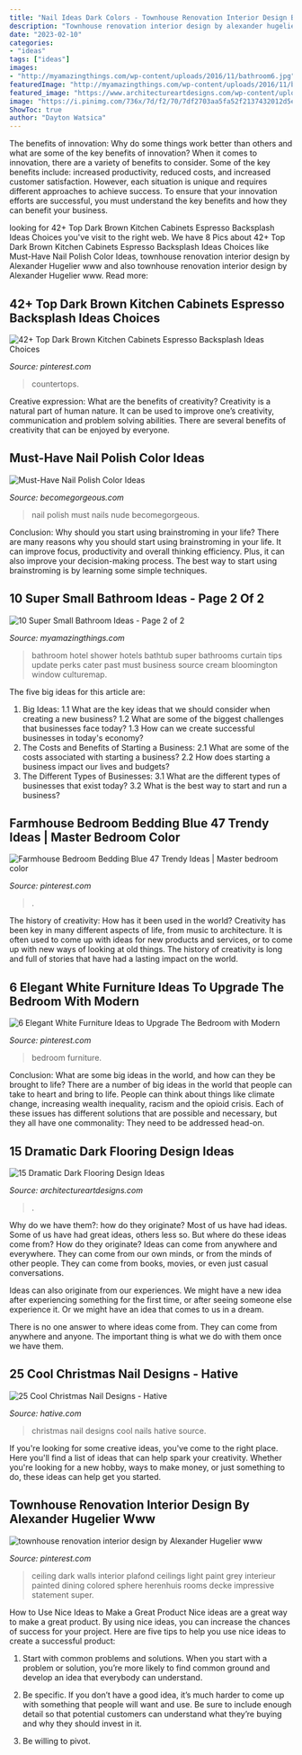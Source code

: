 ```yaml
---
title: "Nail Ideas Dark Colors - Townhouse Renovation Interior Design By Alexander Hugelier Www"
description: "Townhouse renovation interior design by alexander hugelier www"
date: "2023-02-10"
categories:
- "ideas"
tags: ["ideas"]
images:
- "http://myamazingthings.com/wp-content/uploads/2016/11/bathroom6.jpg"
featuredImage: "http://myamazingthings.com/wp-content/uploads/2016/11/bathroom6.jpg"
featured_image: "https://www.architectureartdesigns.com/wp-content/uploads/2015/03/141-1024x682.jpg"
image: "https://i.pinimg.com/736x/7d/f2/70/7df2703aa5fa52f2137432012d5ee9cb--colored-ceiling-dark-ceiling.jpg"
ShowToc: true
author: "Dayton Watsica"
---
```



The benefits of innovation: Why do some things work better than others and what are some of the key benefits of innovation?
When it comes to innovation, there are a variety of benefits to consider. Some of the key benefits include: increased productivity, reduced costs, and increased customer satisfaction. However, each situation is unique and requires different approaches to achieve success. To ensure that your innovation efforts are successful, you must understand the key benefits and how they can benefit your business.

	

		
looking for 42+ Top Dark Brown Kitchen Cabinets Espresso Backsplash Ideas Choices you've visit to the right web. We have 8 Pics about 42+ Top Dark Brown Kitchen Cabinets Espresso Backsplash Ideas Choices like Must-Have Nail Polish Color Ideas, townhouse renovation interior design by Alexander Hugelier www and also townhouse renovation interior design by Alexander Hugelier www. Read more:
		
    
## 42+ Top Dark Brown Kitchen Cabinets Espresso Backsplash Ideas Choices

<img loading=lazy src="https://i.pinimg.com/736x/58/19/e1/5819e10e20566626c996f32aa4c70287.jpg" onerror="this.onerror=null;this.src='https://tse1.mm.bing.net/th?id=OIP.WCTZ_K88iPVkycdHEzpNoAHaJ3&amp;pid=15.1';" alt="42+ Top Dark Brown Kitchen Cabinets Espresso Backsplash Ideas Choices">

_Source: pinterest.com_

>countertops. 

	

Creative expression: What are the benefits of creativity?
Creativity is a natural part of human nature. It can be used to improve one’s creativity, communication and problem solving abilities. There are several benefits of creativity that can be enjoyed by everyone.

    
## Must-Have Nail Polish Color Ideas

<img loading=lazy src="https://static.becomegorgeous.com/img/arts/2011/Jul/30/5028/nude_nails.jpg" onerror="this.onerror=null;this.src='https://tse3.mm.bing.net/th?id=OIP.YoFvCOD66BK0La4EYPk2mgHaJ4&amp;pid=15.1';" alt="Must-Have Nail Polish Color Ideas">

_Source: becomegorgeous.com_

>nail polish must nails nude becomegorgeous. 

	

Conclusion: Why should you start using brainstroming in your life?
There are many reasons why you should start using brainstroming in your life. It can improve focus, productivity and overall thinking efficiency. Plus, it can also improve your decision-making process. The best way to start using brainstroming is by learning some simple techniques.

    
## 10 Super Small Bathroom Ideas - Page 2 Of 2

<img loading=lazy src="http://myamazingthings.com/wp-content/uploads/2016/11/bathroom6.jpg" onerror="this.onerror=null;this.src='https://tse1.mm.bing.net/th?id=OIP._S-7uvulSmeCDT7jvjaEzQHaGA&amp;pid=15.1';" alt="10 Super Small Bathroom Ideas - Page 2 of 2">

_Source: myamazingthings.com_

>bathroom hotel shower hotels bathtub super bathrooms curtain tips update perks cater past must business source cream bloomington window culturemap. 

	

The five big ideas for this article are:
1. Big Ideas: 
1.1 What are the key ideas that we should consider when creating a new business? 
1.2 What are some of the biggest challenges that businesses face today? 
1.3 How can we create successful businesses in today's economy? 
2. The Costs and Benefits of Starting a Business: 
2.1 What are some of the costs associated with starting a business? 
2.2 How does starting a business impact our lives and budgets? 
3. The Different Types of Businesses: 
3.1 What are the different types of businesses that exist today? 
3.2 What is the best way to start and run a business?

    
## Farmhouse Bedroom Bedding Blue 47 Trendy Ideas | Master Bedroom Color

<img loading=lazy src="https://i.pinimg.com/736x/88/04/c3/8804c36bd3428c75c87f2bb3013b6273.jpg" onerror="this.onerror=null;this.src='https://tse1.mm.bing.net/th?id=OIP.hexKoCXRCTy_wTRcY_zwSwAAAA&amp;pid=15.1';" alt="Farmhouse Bedroom Bedding Blue 47 Trendy Ideas | Master bedroom color">

_Source: pinterest.com_

>. 

	

The history of creativity: How has it been used in the world?
Creativity has been key in many different aspects of life, from music to architecture. It is often used to come up with ideas for new products and services, or to come up with new ways of looking at old things. The history of creativity is long and full of stories that have had a lasting impact on the world.

    
## 6 Elegant White Furniture Ideas To Upgrade The Bedroom With Modern

<img loading=lazy src="https://i.pinimg.com/736x/ad/36/7f/ad367f41bf30ea7938678b2472ff202a.jpg" onerror="this.onerror=null;this.src='https://tse1.mm.bing.net/th?id=OIP.gICfl-8fhT5_mKKw8a8DlwHaJ3&amp;pid=15.1';" alt="6 Elegant White Furniture Ideas to Upgrade The Bedroom with Modern">

_Source: pinterest.com_

>bedroom furniture. 

	

Conclusion: What are some big ideas in the world, and how can they be brought to life?
There are a number of big ideas in the world that people can take to heart and bring to life. People can think about things like climate change, increasing wealth inequality, racism and the opioid crisis. Each of these issues has different solutions that are possible and necessary, but they all have one commonality: They need to be addressed head-on.

    
## 15 Dramatic Dark Flooring Design Ideas

<img loading=lazy src="https://www.architectureartdesigns.com/wp-content/uploads/2015/03/141-1024x682.jpg" onerror="this.onerror=null;this.src='https://tse1.mm.bing.net/th?id=OIP.utPgSFx_97c3IAFpYt37SgHaE7&amp;pid=15.1';" alt="15 Dramatic Dark Flooring Design Ideas">

_Source: architectureartdesigns.com_

>. 

	

Why do we have them?: how do they originate?
Most of us have had ideas. Some of us have had great ideas, others less so. But where do these ideas come from? How do they originate?
Ideas can come from anywhere and everywhere. They can come from our own minds, or from the minds of other people. They can come from books, movies, or even just casual conversations.

Ideas can also originate from our experiences. We might have a new idea after experiencing something for the first time, or after seeing someone else experience it. Or we might have an idea that comes to us in a dream.

There is no one answer to where ideas come from. They can come from anywhere and anyone. The important thing is what we do with them once we have them.

    
## 25 Cool Christmas Nail Designs - Hative

<img loading=lazy src="https://hative.com/wp-content/uploads/2014/11/christmas-nail-designs/23-cool-christmas-nail-designs.jpg" onerror="this.onerror=null;this.src='https://tse1.mm.bing.net/th?id=OIP.YwkPptte6xqRei9JY5AmXQHaIK&amp;pid=15.1';" alt="25 Cool Christmas Nail Designs - Hative">

_Source: hative.com_

>christmas nail designs cool nails hative source. 

	

If you're looking for some creative ideas, you've come to the right place. Here you'll find a list of ideas that can help spark your creativity. Whether you're looking for a new hobby, ways to make money, or just something to do, these ideas can help get you started.

    
## Townhouse Renovation Interior Design By Alexander Hugelier Www

<img loading=lazy src="https://i.pinimg.com/736x/7d/f2/70/7df2703aa5fa52f2137432012d5ee9cb--colored-ceiling-dark-ceiling.jpg" onerror="this.onerror=null;this.src='https://tse1.mm.bing.net/th?id=OIP.zp77IXiqsX2PaelFctJp_QHaLG&amp;pid=15.1';" alt="townhouse renovation interior design by Alexander Hugelier www">

_Source: pinterest.com_

>ceiling dark walls interior plafond ceilings light paint grey interieur painted dining colored sphere herenhuis rooms decke impressive statement super. 

	

How to Use Nice Ideas to Make a Great Product
Nice ideas are a great way to make a great product. By using nice ideas, you can increase the chances of success for your project. Here are five tips to help you use nice ideas to create a successful product:
1. Start with common problems and solutions. When you start with a problem or solution, you’re more likely to find common ground and develop an idea that everybody can understand.

2. Be specific. If you don’t have a good idea, it’s much harder to come up with something that people will want and use. Be sure to include enough detail so that potential customers can understand what they’re buying and why they should invest in it.

3. Be willing to pivot.

